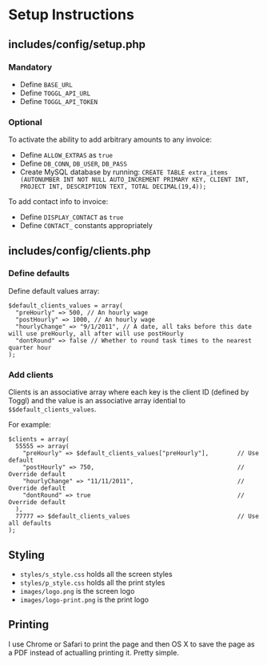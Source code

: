 # Setup Instructions

## includes/config/setup.php

### Mandatory

- Define `BASE_URL`
- Define `TOGGL_API_URL`
- Define `TOGGL_API_TOKEN`

### Optional

To activate the ability to add arbitrary amounts to any invoice:

- Define `ALLOW_EXTRAS` as `true`
- Define `DB_CONN`, `DB_USER`, `DB_PASS`
- Create MySQL database by running:
`CREATE TABLE extra_items (AUTONUMBER INT NOT NULL AUTO_INCREMENT PRIMARY KEY, CLIENT INT, PROJECT INT, DESCRIPTION TEXT, TOTAL DECIMAL(19,4));`

To add contact info to invoice:

- Define `DISPLAY_CONTACT` as `true`
- Define `CONTACT_` constants appropriately


## includes/config/clients.php

### Define defaults

Define default values array:
```
$default_clients_values = array(
  "preHourly" => 500, // An hourly wage
  "postHourly" => 1000, // An hourly wage
  "hourlyChange" => "9/1/2011", // A date, all taks before this date will use preHourly, all after will use postHourly
  "dontRound" => false // Whether to round task times to the nearest quarter hour
);
```

### Add clients

Clients is an associative array where each key is the client ID (defined by Toggl) and the value is an associative array idential to `$$default_clients_values`.

For example:

```
$clients = array(
  55555 => array(
    "preHourly" => $default_clients_values["preHourly"],        // Use default
    "postHourly" => 750,                                        // Override default
    "hourlyChange" => "11/11/2011",                             // Override default
    "dontRound" => true                                         // Override default
  ),
  77777 => $default_clients_values                              // Use all defaults
);
```

## Styling

- `styles/s_style.css` holds all the screen styles
- `styles/p_style.css` holds all the print styles
- `images/logo.png` is the screen logo
- `images/logo-print.png` is the print logo


## Printing

I use Chrome or Safari to print the page and then OS X to save the page as a PDF instead of actualling printing it. Pretty simple.